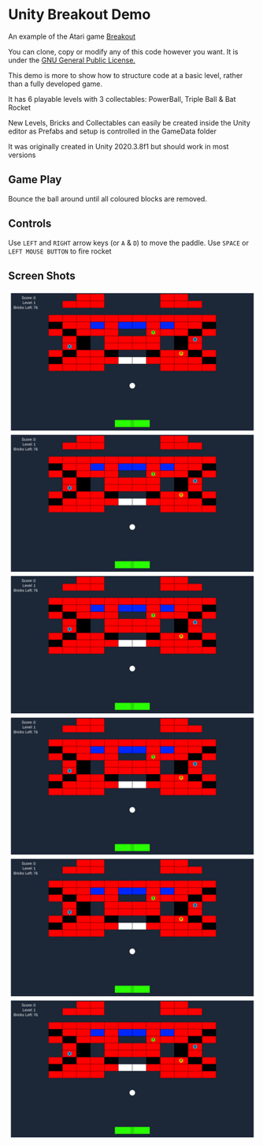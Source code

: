 # Unity Breakout Demo

An example of the Atari game [Breakout](https://en.wikipedia.org/wiki/Breakout_(video_game))

You can clone, copy or modify any of this code however you want. It is under the [GNU General Public License.](/LICENSE) 

This demo is more to show how to structure code at a basic level, rather than a fully developed game.

It has 6 playable levels with 3 collectables: PowerBall, Triple Ball & Bat Rocket

New Levels, Bricks and Collectables can easily be created inside the Unity editor as Prefabs and setup is controlled in the GameData folder

It was originally created in Unity 2020.3.8f1 but should work in most versions

## Game Play
Bounce the ball around until all coloured blocks are removed.

## Controls
Use `LEFT` and `RIGHT` arrow keys (or `A` & `D`) to move the paddle.
Use `SPACE` or `LEFT MOUSE BUTTON` to fire rocket

## Screen Shots
![Breakout Level 1](/Screenshots/Level_001.png?raw=true "Level 1")
![Breakout Level 2](/Screenshots/Level_001.png?raw=true "Level 2")
![Breakout Level 3](/Screenshots/Level_001.png?raw=true "Level 3")
![Breakout Level 4](/Screenshots/Level_001.png?raw=true "Level 4")
![Breakout Level 5](/Screenshots/Level_001.png?raw=true "Level 5")
![Breakout Level 6](/Screenshots/Level_001.png?raw=true "Level 6")